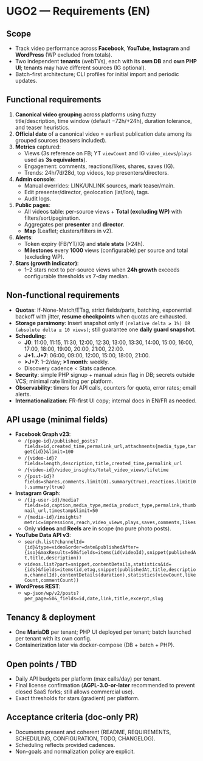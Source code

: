 # UGO2 — Requirements (EN)

## Scope
- Track video performance across **Facebook**, **YouTube**, **Instagram** and **WordPress** (WP excluded from totals).
- Two independent **tenants** (webTVs), each with its **own DB** and **own PHP UI**; tenants may have different sources (IG optional).
- Batch-first architecture; CLI profiles for initial import and periodic updates.

## Functional requirements
1. **Canonical video grouping** across platforms using fuzzy title/description, time window (default −72h/+24h), duration tolerance, and teaser heuristics.
2. **Official date** of a canonical video = earliest publication date among its grouped sources (teasers included).
3. **Metrics** captured:
   - Views (3s reference on FB; YT `viewCount` and IG `video_views`/`plays` used as **3s equivalents**).
   - Engagement: comments, reactions/likes, shares, saves (IG).
   - Trends: 24h/7d/28d, top videos, top presenters/directors.
4. **Admin console**:
   - Manual overrides: LINK/UNLINK sources, mark teaser/main.
   - Edit presenter/director, geolocation (lat/lon), tags.
   - Audit logs.
5. **Public pages**:
   - All videos table: per-source views + **Total (excluding WP)** with filters/sort/pagination.
   - Aggregates per **presenter** and **director**.
   - **Map** (Leaflet; clusters/filters in v2).
6. **Alerts**:
   - Token expiry (FB/YT/IG) and **stale stats** (>24h).
   - **Milestones** every **1000** views (configurable) per source and total (excluding WP).
7. **Stars (growth indicator)**:
   - 1–2 stars next to per-source views when **24h growth** exceeds configurable thresholds vs 7-day median.

## Non-functional requirements
- **Quotas**: If-None-Match/ETag, strict fields/parts, batching, exponential backoff with jitter, **resume checkpoints** when quotas are exhausted.
- **Storage parsimony**: Insert snapshot only if `(relative delta ≥ 1%) OR (absolute delta ≥ 10 views)`; still guarantee one **daily guard snapshot**.
- **Scheduling**:
  - **J0**: 11:00, 11:15, 11:30, 12:00, 12:30, 13:00, 13:30, 14:00, 15:00, 16:00, 17:00, 18:00, 19:00, 20:00, 21:00, 22:00.
  - **J+1..J+7**: 06:00, 09:00, 12:00, 15:00, 18:00, 21:00.
  - **>J+7**: 1–2/day; **>1 month**: weekly.
  - Discovery cadence < Stats cadence.
- **Security**: simple PHP signup + manual `admin` flag in DB; secrets outside VCS; minimal rate limiting per platform.
- **Observability**: timers for API calls, counters for quota, error rates; email alerts.
- **Internationalization**: FR-first UI copy; internal docs in EN/FR as needed.

## API usage (minimal fields)
- **Facebook Graph v23**:
  - `/{page-id}/published_posts?fields=id,created_time,permalink_url,attachments{media_type,target{id}}&limit=100`
  - `/{video-id}?fields=length,description,title,created_time,permalink_url`
  - `/{video-id}/video_insights/total_video_views/lifetime`
  - `/{post-id}?fields=shares,comments.limit(0).summary(true),reactions.limit(0).summary(true)`
- **Instagram Graph**:
  - `/{ig-user-id}/media?fields=id,caption,media_type,media_product_type,permalink,thumbnail_url,timestamp&limit=50`
  - `/{media-id}/insights?metric=impressions,reach,video_views,plays,saves,comments,likes`
  - Only **videos** and **Reels** are in scope (no pure photo posts).
- **YouTube Data API v3**:
  - `search.list?channelId={id}&type=video&order=date&publishedAfter={iso}&maxResults=50&fields=items(id(videoId),snippet(publishedAt,title,description))`
  - `videos.list?part=snippet,contentDetails,statistics&id={ids}&fields=items(id,etag,snippet(publishedAt,title,description,channelId),contentDetails(duration),statistics(viewCount,likeCount,commentCount))`
- **WordPress REST**:
  - `wp-json/wp/v2/posts?per_page=50&_fields=id,date,link,title,excerpt,slug`

## Tenancy & deployment
- One **MariaDB** per tenant; PHP UI deployed per tenant; batch launched per tenant with its own config.
- Containerization later via docker-compose (DB + batch + PHP).

## Open points / TBD
- Daily API budgets per platform (max calls/day) per tenant.
- Final license confirmation (**AGPL-3.0-or-later** recommended to prevent closed SaaS forks; still allows commercial use).
- Exact thresholds for stars (gradient) per platform.

## Acceptance criteria (doc-only PR)
- Documents present and coherent (README, REQUIREMENTS, SCHEDULING, CONFIGURATION, TODO, CHANGELOG).
- Scheduling reflects provided cadences.
- Non-goals and normalization policy are explicit.
